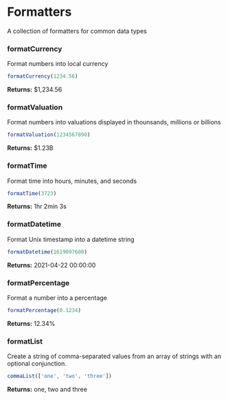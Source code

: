 # Formatters

A collection of formatters for common data types

### formatCurrency

Format numbers into local currency

```js [js]
formatCurrency(1234.56)
```

**Returns:** $1,234.56

### formatValuation

Format numbers into valuations displayed in thounsands, millions or billions

```js [js]
formatValuation(1234567890)
```

**Returns:** $1.23B

### formatTime

Format time into hours, minutes, and seconds

```js [js]
formatTime(3723)
```

**Returns:** 1hr 2min 3s

### formatDatetime

Format Unix timestamp into a datetime string

```js [js]
formatDatetime(1619097600)
```

**Returns:** 2021-04-22 00:00:00

### formatPercentage

Format a number into a percentage

```js [js]
formatPercentage(0.1234)
```

**Returns:** 12.34%

### formatList

Create a string of comma-separated values from an array of strings with an optional conjunction.

```js [js]
commaList(['one', 'two', 'three'])
```

**Returns:** one, two and three

